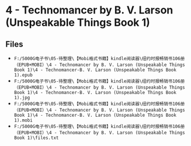 # 4 - Technomancer by B. V. Larson (Unspeakable Things Book 1)

## Files

- `F:/5000G电子书\05-待整理\【Mobi格式书籍】kindle阅读器\纽约时报畅销书106册（EPUB+MOBI）\4 - Technomancer by B. V. Larson (Unspeakable Things Book 1)\4 - Technomancer-B. V. Larson (Unspeakable Things Book 1).epub`
- `F:/5000G电子书\05-待整理\【Mobi格式书籍】kindle阅读器\纽约时报畅销书106册（EPUB+MOBI）\4 - Technomancer by B. V. Larson (Unspeakable Things Book 1)\4 - Technomancer-B. V. Larson (Unspeakable Things Book 1).jpg`
- `F:/5000G电子书\05-待整理\【Mobi格式书籍】kindle阅读器\纽约时报畅销书106册（EPUB+MOBI）\4 - Technomancer by B. V. Larson (Unspeakable Things Book 1)\4 - Technomancer-B. V. Larson (Unspeakable Things Book 1).mobi`
- `F:/5000G电子书\05-待整理\【Mobi格式书籍】kindle阅读器\纽约时报畅销书106册（EPUB+MOBI）\4 - Technomancer by B. V. Larson (Unspeakable Things Book 1)\files.txt`
